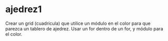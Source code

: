 # ajedrez1
Crear un grid (cuadrícula) que utilice un módulo en el color para que parezca un tablero de ajedrez. Usar un for dentro de un for, y módulo para el color.
